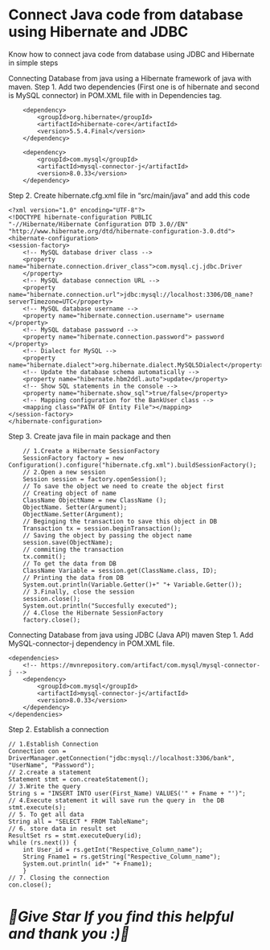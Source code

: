 # Connect Java code from database using Hibernate and JDBC 
Know how to connect java code from database using JDBC and Hibernate in simple steps


Connecting Database from java using a Hibernate framework of java with maven.
Step 1. Add two dependencies (First one is of hibernate and second is MySQL connector) in POM.XML file with in Dependencies tag.
<!-- https://mvnrepository.com/artifact/org.hibernate/hibernate-core -->
		<dependency>
			<groupId>org.hibernate</groupId>
			<artifactId>hibernate-core</artifactId>
			<version>5.5.4.Final</version>
		</dependency>
<!-- https://mvnrepository.com/artifact/com.mysql/mysql-connector-j -->
		<dependency>
			<groupId>com.mysql</groupId>
			<artifactId>mysql-connector-j</artifactId>
			<version>8.0.33</version>
		</dependency>
Step 2. Create hibernate.cfg.xml file in “src/main/java”  and add this code

	<?xml version="1.0" encoding="UTF-8"?>
	<!DOCTYPE hibernate-configuration PUBLIC
	"-//Hibernate/Hibernate Configuration DTD 3.0//EN"
	"http://www.hibernate.org/dtd/hibernate-configuration-3.0.dtd">
	<hibernate-configuration>
	<session-factory>
		<!-- MySQL database driver class -->
		<property name="hibernate.connection.driver_class">com.mysql.cj.jdbc.Driver
		</property>
		<!-- MySQL database connection URL -->
		<property name="hibernate.connection.url">jdbc:mysql://localhost:3306/DB_name?serverTimezone=UTC</property>
		<!-- MySQL database username -->
		<property name="hibernate.connection.username"> username </property>
		<!-- MySQL database password -->
		<property name="hibernate.connection.password"> password </property>
		<!-- Dialect for MySQL -->
		<property name="hibernate.dialect">org.hibernate.dialect.MySQL5Dialect</property>
		<!-- Update the database schema automatically -->
		<property name="hibernate.hbm2ddl.auto">update</property>
		<!-- Show SQL statements in the console -->
		<property name="hibernate.show_sql">true/false</property>
		<!-- Mapping configuration for the BankUser class -->
		<mapping class="PATH OF Entity File"></mapping>
	</session-factory>
	</hibernate-configuration>

Step 3. Create java file in main package and then 

		// 1.Create a Hibernate SessionFactory
		SessionFactory factory = new Configuration().configure("hibernate.cfg.xml").buildSessionFactory();
		// 2.Open a new session
		Session session = factory.openSession(); 
		// To save the object we need to create the object first
		// Creating object of name
		ClassName ObjectName = new ClassName ();
		ObjectName. Setter(Argument);
		ObjectName.Setter(Argument);
		// Beginging the transaction to save this object in DB
		Transaction tx = session.beginTransaction();
		// Saving the object by passing the object name
		session.save(ObjectName);
		// commiting the transaction
		tx.commit();
		// To get the data from DB 
		ClassName Variable = session.get(ClassName.class, ID);
		// Printing the data from DB
		System.out.println(Variable.Getter()+" "+ Variable.Getter());
		// 3.Finally, close the session
		session.close();
		System.out.println("Succesfully executed");
		// 4.Close the Hibernate SessionFactory 
		factory.close();
  
Connecting Database from java using JDBC (Java API) maven
Step 1. Add MySQL-connector-j dependency in POM.XML file.

	<dependencies>
		<!-- https://mvnrepository.com/artifact/com.mysql/mysql-connector-j -->
		<dependency>
			<groupId>com.mysql</groupId>
			<artifactId>mysql-connector-j</artifactId>
			<version>8.0.33</version>
		</dependency>
	</dependencies>
 
Step 2. Establish a connection

	// 1.Establish Connection 
	Connection con = 	DriverManager.getConnection("jdbc:mysql://localhost:3306/bank", 	"UserName", "Password");
	// 2.create a statement
	Statement stmt = con.createStatement();
	// 3.Write the query
	String s = "INSERT INTO user(First_Name) VALUES('" + Fname + "')";
	// 4.Execute statement it will save run the query in  the DB
	stmt.execute(s);
	// 5. To get all data
	String all = "SELECT * FROM TableName";
	// 6. store data in result set
	ResultSet rs = stmt.executeQuery(id);
	while (rs.next()) {
		int User_id = rs.getInt("Respective_Column_name");
		String Fname1 = rs.getString("Respective_Column_name");
		System.out.println( id+" "+ Fname1);
		}
	// 7. Closing the connection
	con.close();



# ***🌟Give Star If you find this helpful and thank you :)🌟***


